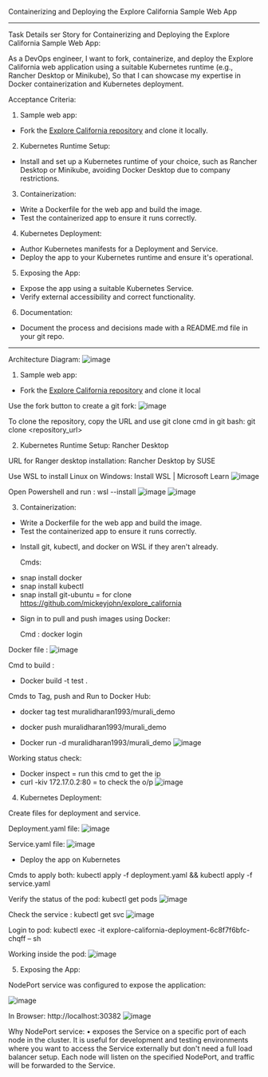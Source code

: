  Containerizing and Deploying the Explore California Sample Web App
_________________________________________________________________________________
Task Details
ser Story for Containerizing and Deploying the Explore California Sample Web App:
 
As a DevOps engineer,
I want to fork, containerize, and deploy the Explore California web application using a suitable Kubernetes runtime (e.g., Rancher Desktop or Minikube),
So that I can showcase my expertise in Docker containerization and Kubernetes deployment.
 
Acceptance Criteria:
 
1. Sample web app:
  - Fork the [Explore California repository](https://github.com/mickeyjohn/explore_california) and clone it locally.
 
2. Kubernetes Runtime Setup:
  - Install and set up a Kubernetes runtime of your choice, such as Rancher Desktop or Minikube, avoiding Docker Desktop due to company restrictions.
 
3. Containerization:
  - Write a Dockerfile for the web app and build the image.
  - Test the containerized app to ensure it runs correctly.
 
4. Kubernetes Deployment:
  - Author Kubernetes manifests for a Deployment and Service.
  - Deploy the app to your Kubernetes runtime and ensure it's operational.
 
5. Exposing the App:
  - Expose the app using a suitable Kubernetes Service.
  - Verify external accessibility and correct functionality.
 
6. Documentation:
  - Document the process and decisions made with a README.md file in your git repo.
____________________________________________________________________________________________________________________________________________________________________________________________
Architecture Diagram:
 ![image](https://github.com/user-attachments/assets/a85affe6-da09-4baf-bf2d-e1798cf295f5)

1. Sample web app:
  - Fork the [Explore California repository](https://github.com/mickeyjohn/explore_california) and clone it local

Use the fork button to create a git fork:
![image](https://github.com/user-attachments/assets/c6e9dccd-bca3-4583-afea-c06063b065ab)
 
To clone the repository, copy the URL and use git clone cmd in git bash: git clone <repository_url>

2. Kubernetes Runtime Setup: Rancher Desktop
  
URL for Ranger desktop installation: Rancher Desktop by SUSE 

Use WSL to install Linux on Windows:  Install WSL | Microsoft Learn
![image](https://github.com/user-attachments/assets/48fef023-1c40-4c22-85d2-2687167988f6)

Open Powershell and run : wsl --install
 ![image](https://github.com/user-attachments/assets/feab157d-5cf9-4162-8aaf-aabc722b1fec)
 ![image](https://github.com/user-attachments/assets/a7ee3d6b-5ede-4698-aba0-4f7db5a85e48)

3. Containerization:
  - Write a Dockerfile for the web app and build the image.
  - Test the containerized app to ensure it runs correctly.

* Install git, kubectl, and docker on WSL if they aren't already. 

  Cmds:
-	snap install docker
-	snap install kubectl
-	snap install git-ubuntu = for clone https://github.com/mickeyjohn/explore_california

* Sign in to pull and push images using Docker:

  Cmd : docker login

Docker file :
![image](https://github.com/user-attachments/assets/c8e473d6-bc49-419b-811a-a54dfbe28372)
 
Cmd to build :

-	Docker build -t test .

Cmds to Tag, push and Run to Docker Hub: 

-	docker tag test muralidharan1993/murali_demo
-	docker push muralidharan1993/murali_demo

-	Docker run -d muralidharan1993/murali_demo
![image](https://github.com/user-attachments/assets/a96cf923-8169-4221-a4f3-8a316f1ad129)
 
Working status check: 

-	Docker inspect <CONTAINERID> = run this cmd to get the ip 
-	curl -kiv 172.17.0.2:80  = to check the o/p
 ![image](https://github.com/user-attachments/assets/62078677-bb9d-41d4-91da-2ff8ac306dc9)

4. Kubernetes Deployment:

Create files for deployment and service.

Deployment.yaml  file:
![image](https://github.com/user-attachments/assets/1660c16e-dc14-4520-b49e-2a3021f76ea1)

 Service.yaml file:
![image](https://github.com/user-attachments/assets/66e78db7-523a-4577-9bcc-dbc915ad0324)

  - Deploy the app on Kubernetes

Cmds to apply both: kubectl apply -f deployment.yaml && kubectl apply -f service.yaml

Verify the status of the pod: kubectl get pods
![image](https://github.com/user-attachments/assets/9dcfe270-485e-4789-96ee-d900f477431c)
 
Check the service : kubectl get svc
 ![image](https://github.com/user-attachments/assets/0cdfb307-ba1a-4f49-a003-301a9de3e8e8)

Login to pod: kubectl exec -it explore-california-deployment-6c8f7f6bfc-chqff – sh

Working inside the pod:
 ![image](https://github.com/user-attachments/assets/5e0da5af-89d5-4147-9fb3-6d62e79559a1)

5. Exposing the App:

NodePort service was configured to expose the application:

 ![image](https://github.com/user-attachments/assets/ab6707ae-95da-4efd-97e3-2f03944bb1ba)

In  Browser:  http://localhost:30382
![image](https://github.com/user-attachments/assets/e626a163-b2cb-4935-9af0-efb65a1cf74f) 

 

Why NodePort service:
 •   exposes the Service on a specific port of each node in the cluster. It is useful for development and testing environments where you want to access the Service externally but don't need a full load balancer setup. Each node will listen on the specified NodePort, and traffic will be forwarded to the Service.
